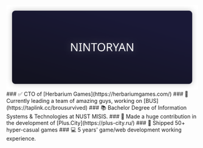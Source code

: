 <img src="/fancytitle.svg" alt="NINTORYAN" />
### ✅   CTO of [Herbarium Games](https://herbariumgames.com/)
### 🚌   Currently leading a team of amazing guys, working on [BUS](https://taplink.cc/brousurvived)
### 📚   Bachelor Degree of Information Systems & Technologies at NUST MISIS.
### 💪   Made a huge contribution in the development of [Plus.City](https://plus-city.ru/) 
### 🚀   Shipped 50+ hyper-casual games
### 💻   5 years' game/web development working experience.
